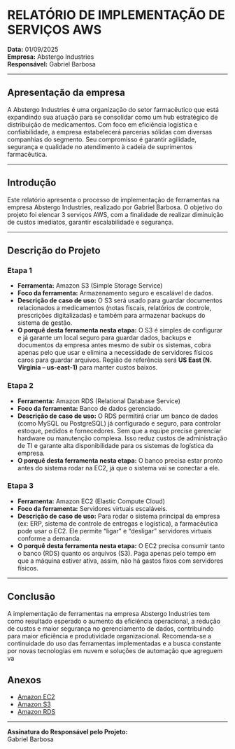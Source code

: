# RELATÓRIO DE IMPLEMENTAÇÃO DE SERVIÇOS AWS  

**Data:** 01/09/2025  
**Empresa:** Abstergo Industries  
**Responsável:** Gabriel Barbosa  

---

## Apresentação da empresa  
A Abstergo Industries é uma organização do setor farmacêutico que está expandindo sua atuação para se consolidar como um hub estratégico de distribuição de medicamentos. Com foco em eficiência logística e confiabilidade, a empresa estabelecerá parcerias sólidas com diversas companhias do segmento. Seu compromisso é garantir agilidade, segurança e qualidade no atendimento à cadeia de suprimentos farmacêutica.  

---

## Introdução  
Este relatório apresenta o processo de implementação de ferramentas na empresa Abstergo Industries, realizado por Gabriel Barbosa. O objetivo do projeto foi elencar 3 serviços AWS, com a finalidade de realizar diminuição de custos imediatos, garantir escalabilidade e segurança.  

---

## Descrição do Projeto  

### Etapa 1  
- **Ferramenta:** Amazon S3 (Simple Storage Service)  
- **Foco da ferramenta:** Armazenamento seguro e escalável de dados.  
- **Descrição de caso de uso:** O S3 será usado para guardar documentos relacionados a medicamentos (notas fiscais, relatórios de controle, prescrições digitalizadas) e também para armazenar backups do sistema de gestão.  
- **O porquê desta ferramenta nesta etapa:** O S3 é simples de configurar e já garante um local seguro para guardar dados, backups e documentos da empresa antes mesmo de subir os sistemas, cobra apenas pelo que usar e elimina a necessidade de servidores físicos caros para guardar arquivos. Região de referência será **US East (N. Virginia – us-east-1)** para manter custos baixos.  

### Etapa 2  
- **Ferramenta:** Amazon RDS (Relational Database Service)  
- **Foco da ferramenta:** Banco de dados gerenciado.  
- **Descrição de caso de uso:** O RDS permitirá criar um banco de dados (como MySQL ou PostgreSQL) já configurado e seguro, para controlar estoque, pedidos e fornecedores. Sem que a equipe precise gerenciar hardware ou manutenção complexa. Isso reduz custos de administração de TI e garante alta disponibilidade para os sistemas de logística da empresa.  
- **O porquê desta ferramenta nesta etapa:** O banco precisa estar pronto antes do sistema rodar na EC2, já que o sistema vai se conectar a ele.  

### Etapa 3  
- **Ferramenta:** Amazon EC2 (Elastic Compute Cloud)  
- **Foco da ferramenta:** Servidores virtuais escaláveis.  
- **Descrição de caso de uso:** Para rodar o sistema principal da empresa (ex: ERP, sistema de controle de entregas e logística), a farmacêutica pode usar o EC2. Ele permite “ligar” e “desligar” servidores virtuais conforme a demanda.  
- **O porquê desta ferramenta nesta etapa:** O EC2 precisa consumir tanto o banco (RDS) quanto os arquivos (S3). Paga apenas pelo tempo em que a máquina estiver ativa, assim, não há gastos fixos com servidores físicos.  

---

## Conclusão  
A implementação de ferramentas na empresa Abstergo Industries tem como resultado esperado o aumento da eficiência operacional, a redução de custos e maior segurança no gerenciamento de dados, contribuindo para maior eficiência e produtividade organizacional. Recomenda-se a continuidade do uso das ferramentas implementadas e a busca constante por novas tecnologias em nuvem e soluções de automação que agreguem va


## Anexos  
- [Amazon EC2](https://aws.amazon.com/pt/ec2/?did=ft_card2&trk=ft_ec2)  
- [Amazon S3](https://aws.amazon.com/pt/s3/?did=ft_card2&trk=ft_s3)  
- [Amazon RDS](https://aws.amazon.com/pt/rds/?did=ft_card2&trk=ft_rds)  

---

**Assinatura do Responsável pelo Projeto:**  
Gabriel Barbosa  
